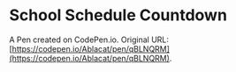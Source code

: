 # School Schedule Countdown

A Pen created on CodePen.io. Original URL: [https://codepen.io/Ablacat/pen/qBLNQRM](https://codepen.io/Ablacat/pen/qBLNQRM).

